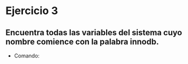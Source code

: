 # Ejercicio 3

## Encuentra todas las variables del sistema cuyo nombre comience con la palabra innodb.

- Comando:

```

```